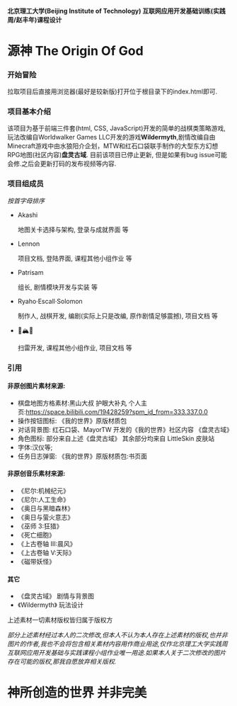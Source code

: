 #### 北京理工大学(Beijing Institute of Technology) 互联网应用开发基础训练(实践周/赵丰年)课程设计
# 源神 The Origin Of God
### 开始冒险
拉取项目后直接用浏览器(最好是较新版)打开位于根目录下的index.html即可.

### 项目基本介绍
该项目为基于前端三件套(html, CSS, JavaScript)开发的简单的战棋类策略游戏,玩法改编自Worldwalker Games LLC开发的游戏**Wildermyth**,剧情改编自由Minecraft游戏中由水狼阳介企划，MTW和红石口袋联手制作的大型东方幻想RPG地图(社区内容)**盘灵古域**.
目前该项目已停止更新, 但是如果有bug issue可能会修.之后会更新打码的发布视频等内容.

### 项目组成员
*按首字母排序*
* Akashi

  地图关卡选择与架构, 登录与成就界面 等
* Lennon

    项目文档, 登陆界面, 课程其他小组作业 等
* Patrisam

    组长, 剧情模块开发与实装 等
* Ryaho·Escall·Solomon

    制作人, 战棋开发, 编剧(实际上只是改编, 原作剧情足够震撼), 项目文档 等
* 🌈🏔🌇

    扫雷开发, 课程其他小组作业, 项目文档 等


### 引用
#### 非原创图片素材来源:
* 棋盘地图方格素材:黑山大叔 护眼大补丸 个人主页:https://space.bilibili.com/19428259?spm_id_from=333.337.0.0
* 操作按钮图标: 《我的世界》原版材质包
* 对话背景图: 红石口袋、MayorTW 开发的《我的世界》社区内容 《盘灵古域》
* 角色图标: 部分来自上述《盘灵古域》 其余部分均来自 LittleSkin 皮肤站
* 字体:汉仪等;
* 任务日志弹窗: 《我的世界》原版材质包:书页面


#### 非原创音乐素材来源:
* 《尼尔:机械纪元》
* 《尼尔:人工生命》
* 《奥日与黑暗森林》
* 《奥日与萤火意志》
* 《巫师 3:狂猎》
* 《死亡细胞》
* 《上古卷轴 III:晨风》
* 《上古卷轴 V:天际》
* 《磁带妖怪》

#### 其它
* 《盘灵古域》 剧情与背景图
* 《Wildermyth》 玩法设计

上述素材一切素材版权皆归属于版权方

*部分上述素材经过本人的二次修改,但本人不认为本人存在上述素材的版权,也并非图片的作者,我也不会将包含相关素材内容用作商业用途,仅作北京理工大学实践周互联网应用开发基础与实践课程小组作业唯一用途.如果本人关于二次修改的图片存在可能的版权,那我自愿放弃相关版权.*

# 神所创造的世界 并非完美
